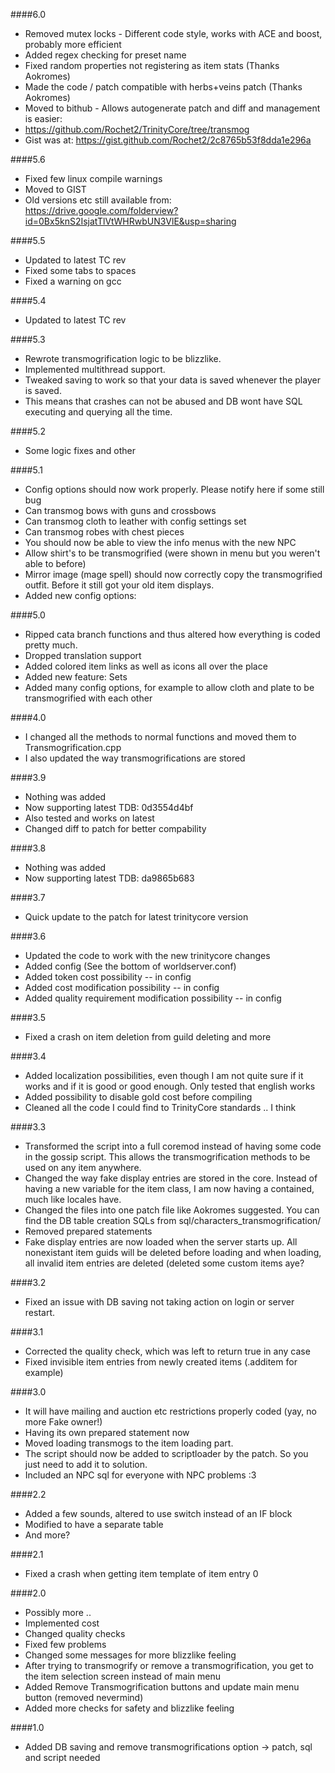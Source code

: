 ####6.0
- Removed mutex locks - Different code style, works with ACE and boost, probably more efficient
- Added regex checking for preset name
- Fixed random properties not registering as item stats (Thanks Aokromes)
- Made the code / patch compatible with herbs+veins patch (Thanks Aokromes)
- Moved to bithub - Allows autogenerate patch and diff and management is easier:
- https://github.com/Rochet2/TrinityCore/tree/transmog
- Gist was at: https://gist.github.com/Rochet2/2c8765b53f8dda1e296a

####5.6
- Fixed few linux compile warnings
- Moved to GIST
- Old versions etc still available from:
https://drive.google.com/folderview?id=0Bx5knS2IsjatTlVtWHRwbUN3VlE&usp=sharing

####5.5
- Updated to latest TC  rev
- Fixed some tabs to spaces
- Fixed a warning on gcc

####5.4
- Updated to latest TC rev

####5.3
- Rewrote transmogrification logic to be blizzlike.
- Implemented multithread support.
- Tweaked saving to work so that your data is saved whenever the player is saved.
- This means that crashes can not be abused and DB wont have SQL executing and querying all the time.

####5.2
- Some logic fixes and other

####5.1
- Config options should now work properly. Please notify here if some still bug
- Can transmog bows with guns and crossbows
- Can transmog cloth to leather with config settings set
- Can transmog robes with chest pieces
- You should now be able to view the info menus with the new NPC
- Allow shirt's to be transmogrified (were shown in menu but you weren't able to before)
- Mirror image (mage spell) should now correctly copy the transmogrified outfit. Before it still got your old item displays.
- Added new config options:

####5.0
- Ripped cata branch functions and thus altered how everything is coded pretty much.
- Dropped translation support
- Added colored item links as well as icons all over the place
- Added new feature: Sets
- Added many config options, for example to allow cloth and plate to be transmogrified with each other

####4.0
- I changed all the methods to normal functions and moved them to Transmogrification.cpp
- I also updated the way transmogrifications are stored

####3.9
- Nothing was added
- Now supporting latest TDB: 0d3554d4bf
- Also tested and works on latest
- Changed diff to patch for better compability

####3.8
- Nothing was added
- Now supporting latest TDB: da9865b683

####3.7
- Quick update to the patch for latest trinitycore version

####3.6
- Updated the code to work with the new trinitycore changes
- Added config (See the bottom of worldserver.conf)
- Added token cost possibility -- in config
- Added cost modification possibility -- in config
- Added quality requirement modification possibility -- in config

####3.5
- Fixed a crash on item deletion from guild deleting and more

####3.4
- Added localization possibilities, even though I am not quite sure if it works and if it is good or good enough. Only tested that english works
- Added possibility to disable gold cost before compiling
- Cleaned all the code I could find to TrinityCore standards .. I think

####3.3
- Transformed the script into a full coremod instead of having some code in the gossip script. This allows the transmogrification methods to be used on any item anywhere.
- Changed the way fake display entries are stored in the core. Instead of having a new variable for the item class, I am now having a contained, much like locales have.
- Changed the files into one patch file like Aokromes suggested. You can find the DB table creation SQLs from sql/characters_transmogrification/
- Removed prepared statements
- Fake display entries are now loaded when the server starts up. All nonexistant item guids will be deleted before loading and when loading, all invalid item entries are deleted (deleted some custom items aye?

####3.2
- Fixed an issue with DB saving not taking action on login or server restart.

####3.1
- Corrected the quality check, which was left to return true in any case
- Fixed invisible item entries from newly created items (.additem for example)

####3.0
- It will have mailing and auction etc restrictions properly coded (yay, no more Fake owner!)
- Having its own prepared statement now
- Moved loading transmogs to the item loading part.
- The script should now be added to scriptloader by the patch. So you just need to add it to solution.
- Included an NPC sql for everyone with NPC problems :3

####2.2
- Added a few sounds, altered to use switch instead of an IF block
- Modified to have a separate table
- And more?

####2.1
- Fixed a crash when getting item template of item entry 0

####2.0
- Possibly more ..
- Implemented cost
- Changed quality checks
- Fixed few problems
- Changed some messages for more blizzlike feeling
- After trying to transmogrify or remove a transmogrification, you get to the item selection screen instead of main menu
- Added Remove Transmogrification buttons and update main menu button (removed nevermind)
- Added more checks for safety and blizzlike feeling

####1.0
- Added DB saving and remove transmogrifications option -> patch, sql and script needed